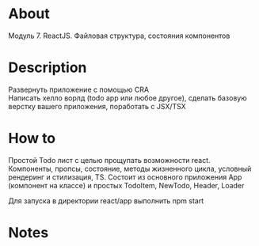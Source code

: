 # About

Модуль 7. ReactJS. Файловая структура, состояния компонентов

# Description

Развернуть приложение с помощью CRA<br>
Написать хелло ворлд (todo app или любое другое), сделать базовую верстку вашего приложения, поработать с JSX/TSX

# How to

Простой Todo лист с целью прощупать возможности react.<br> 
Компоненты, пропсы, состояние, методы жизненного цикла, условный рендеринг и стилизация, TS.
Состоит из основного приложения App (компонент на классе) и простых TodoItem, NewTodo, Header, Loader

Для запуска в директории react/app выполнить npm start

# Notes
